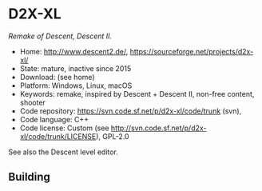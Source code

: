 # D2X-XL

_Remake of Descent, Descent II._

- Home: http://www.descent2.de/, https://sourceforge.net/projects/d2x-xl/
- State: mature, inactive since 2015
- Download: (see home)
- Platform: Windows, Linux, macOS
- Keywords: remake, inspired by Descent + Descent II, non-free content, shooter
- Code repository: https://svn.code.sf.net/p/d2x-xl/code/trunk (svn),
- Code language: C++
- Code license: Custom (see http://svn.code.sf.net/p/d2x-xl/code/trunk/LICENSE), GPL-2.0

See also the Descent level editor.

## Building
